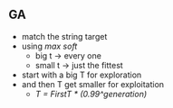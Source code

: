 
## GA
- match the string target
- using *max soft*
  - big t -> every one
  - small t -> just the fittest
- start with a big T for exploration
- and then T get smaller for exploitation
  - *T = FirstT * (0.99^generation)*
